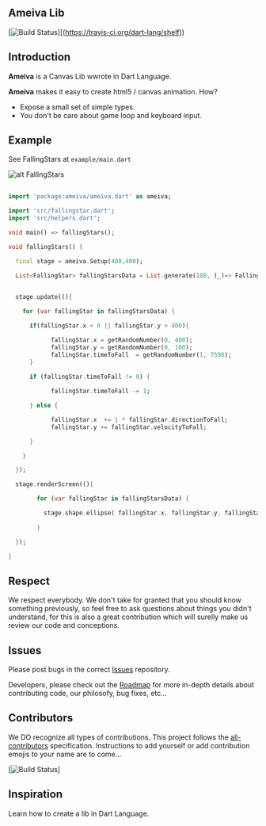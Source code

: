 ## Ameiva **Lib**

[![Build Status](https://travis-ci.org/ravencodde/ameiva.svg?branch=master)][(https://travis-ci.org/dart-lang/shelf))

## Introduction

**Ameiva**  is a Canvas Lib wwrote in Dart Language.

**Ameiva** makes it easy to create html5 / canvas animation. How?

* Expose a small set of simple types.
* You don't be care about game loop and keyboard input.

## Example

See FallingStars at `example/main.dart` 

![alt FallingStars](https://github.com/ravencodde/ameiva/blob/master/fallingstars.png?raw=true)



```dart
  
import 'package:ameiva/ameiva.dart' as ameiva;

import 'src/fallingstar.dart';
import 'src/helpers.dart';

void main() => fallingStars();

void fallingStars() {

  final stage = ameiva.Setup(400,400);

  List<FallingStar> fallingStarsData = List.generate(100, (_)=> FallingStar(getRandomNumber, 400,100));
 

  stage.update((){

    for (var fallingStar in fallingStarsData) {

      if(fallingStar.x < 0 || fallingStar.y > 400){

            fallingStar.x = getRandomNumber(0, 400);
            fallingStar.y = getRandomNumber(0, 100);
            fallingStar.timeToFall  = getRandomNumber(1, 7500);
      }
      
      if (fallingStar.timeToFall != 0) {

            fallingStar.timeToFall -= 1;

      } else {

            fallingStar.x  += 1 * fallingStar.directionToFall;
            fallingStar.y += fallingStar.velocityToFall;

      }

    }

  });

  stage.renderScreen((){

        for (var fallingStar in fallingStarsData) {

          stage.shape.ellipse( fallingStar.x, fallingStar.y, fallingStar.diameter, 0, 360, lineColor: fallingStar.color );
          
        }

  });   

}

```

## Respect
We respect everybody. We don't take for granted that you should know something previously, so feel free to ask questions about things you didn't understand, for this is also a great contribution which will surelly make us review our code and conceptions.


## Issues
Please post bugs in the correct [Issues](https://github.com/ravencodde/ameiva/issues) repository.

Developers, please check out the [Roadmap](https://github.com/ravencodde/ameiva/blob/master/Documents/ROADMAP.md) for more in-depth details about contributing code, our philosofy, bug fixes, etc...


## Contributors
We DO recognize all types of contributions. This project follows the [all-contributors](https://github.com/kentcdodds/all-contributors) specification. Instructions to add yourself or add contribution emojis to your name are to come...

[![Build Status](https://travis-ci.org/ravencodde/ameiva.svg?branch=master)]


## Inspiration

Learn how to create a lib in Dart Language.

